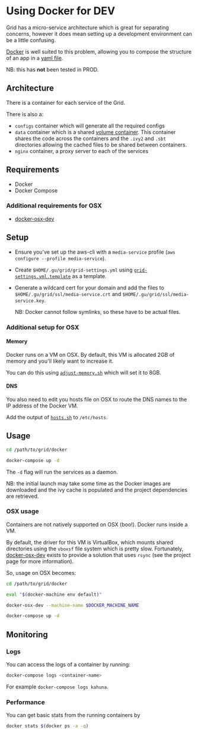 # Using Docker for DEV

Grid has a micro-service architecture which is great for separating concerns,
however it does mean setting up a development environment can be a little confusing.

[Docker](https://www.docker.com/) is well suited to this problem, allowing you to compose the
structure of an app in a [yaml file](./docker-compose.yml).

NB: this has **not** been tested in PROD.

## Architecture
There is a container for each service of the Grid.

There is also a:
- `configs` container which will generate all the required configs
- `data` container which is a shared [volume container](https://docs.docker.com/engine/userguide/dockervolumes/#creating-and-mounting-a-data-volume-container).
  This container shares the code across the containers and the `.ivy2` and `.sbt` directories
  allowing the cached files to be shared between containers.
- `nginx` container, a proxy server to each of the services

## Requirements
- Docker
- Docker Compose

### Additional requirements for OSX
- [docker-osx-dev](https://github.com/brikis98/docker-osx-dev)

## Setup
- Ensure you've set up the aws-cli with a `media-service` profile (`aws configure --profile media-service`).
- Create `$HOME/.gu/grid/grid-settings.yml` using [`grid-settings.yml.template`](./configs/generators/grid-settings.yml.template) as a template.
- Generate a wildcard cert for your domain and add the files to `$HOME/.gu/grid/ssl/media-service.crt` and `$HOME/.gu/grid/ssl/media-service.key`.

  NB: Docker cannot follow symlinks, so these have to be actual files.

### Additional setup for OSX
#### Memory
Docker runs on a VM on OSX. By default, this VM is allocated 2GB of memory and you'll likely want to increase it.

You can do this using [`adjust-memory.sh`](./osx/adjust-memory.sh) which will set it to 8GB.

#### DNS
You also need to edit you hosts file on OSX to route the DNS names to the IP address of the Docker VM.

Add the output of [`hosts.sh`](./osx/hosts.sh) to `/etc/hosts`.

## Usage
```sh
cd /path/to/grid/docker

docker-compose up -d
```

The `-d` flag will run the services as a daemon.

NB: the initial launch may take some time as the Docker images are downloaded and the ivy cache is populated and the project dependencies are retrieved.

### OSX usage
Containers are not natively supported on OSX (boo!). Docker runs inside a VM.

By default, the driver for this VM is VirtualBox, which mounts shared directories using the `vboxsf` file system which is pretty slow.
Fortunately, [docker-osx-dev](https://github.com/brikis98/docker-osx-dev) exists to provide a solution that uses `rsync`
(see the project page for more information).

So, usage on OSX becomes:

```sh
cd /path/to/grid/docker

eval "$(docker-machine env default)"

docker-osx-dev --machine-name $DOCKER_MACHINE_NAME

docker-compose up -d
```

## Monitoring
### Logs
You can access the logs of a container by running:

```sh
docker-compose logs <container-name>
```

For example `docker-compose logs kahuna`.

### Performance
You can get basic stats from the running containers by

```sh
docker stats $(docker ps -a -q)
```
